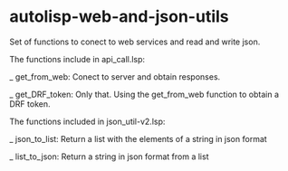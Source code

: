 # autolisp-web-and-json-utils
Set of functions to conect to web services and read and write json.

The functions include in api_call.lsp:

_ get_from_web: Conect to server and obtain responses.

_ get_DRF_token: Only that. Using the get_from_web function to obtain a DRF token.


The functions included in json_util-v2.lsp:

_ json_to_list: Return a list with the elements of a string in json format

_ list_to_json: Return a string in json format from a list

